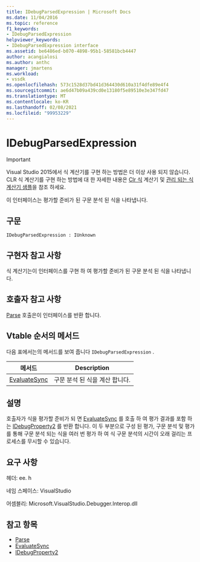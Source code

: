 ```yaml
---
title: IDebugParsedExpression | Microsoft Docs
ms.date: 11/04/2016
ms.topic: reference
f1_keywords:
- IDebugParsedExpression
helpviewer_keywords:
- IDebugParsedExpression interface
ms.assetid: be6486ed-b070-4898-95b1-58581bcb4447
author: acangialosi
ms.author: anthc
manager: jmartens
ms.workload:
- vssdk
ms.openlocfilehash: 573c1528d37bd41d364430d610a31f4dfe89e4f4
ms.sourcegitcommit: ae6d47b09a439cd0e13180f5e89510e3e347fd47
ms.translationtype: MT
ms.contentlocale: ko-KR
ms.lasthandoff: 02/08/2021
ms.locfileid: "99953229"
---
```

# <a name="idebugparsedexpression"></a>IDebugParsedExpression
> [!IMPORTANT]
> Visual Studio 2015에서 식 계산기를 구현 하는 방법은 더 이상 사용 되지 않습니다. CLR 식 계산기를 구현 하는 방법에 대 한 자세한 내용은 [Clr 식](https://github.com/Microsoft/ConcordExtensibilitySamples/wiki/CLR-Expression-Evaluators) 계산기 및 [관리 되는 식 계산기 샘플](https://github.com/Microsoft/ConcordExtensibilitySamples/wiki/Managed-Expression-Evaluator-Sample)을 참조 하세요.

 이 인터페이스는 평가할 준비가 된 구문 분석 된 식을 나타냅니다.

## <a name="syntax"></a>구문

```
IDebugParsedExpression : IUnknown
```

## <a name="notes-for-implementers"></a>구현자 참고 사항
 식 계산기는이 인터페이스를 구현 하 여 평가할 준비가 된 구문 분석 된 식을 나타냅니다.

## <a name="notes-for-callers"></a>호출자 참고 사항
 [Parse](../../../extensibility/debugger/reference/idebugexpressionevaluator-parse.md) 호출은이 인터페이스를 반환 합니다.

## <a name="methods-in-vtable-order"></a>Vtable 순서의 메서드
 다음 표에서는의 메서드를 보여 줍니다 `IDebugParsedExpression` .

|메서드|Description|
|------------|-----------------|
|[EvaluateSync](../../../extensibility/debugger/reference/idebugparsedexpression-evaluatesync.md)|구문 분석 된 식을 계산 합니다.|

## <a name="remarks"></a>설명
 호출자가 식을 평가할 준비가 되 면 [EvaluateSync](../../../extensibility/debugger/reference/idebugparsedexpression-evaluatesync.md) 를 호출 하 여 평가 결과를 포함 하는 [IDebugProperty2](../../../extensibility/debugger/reference/idebugproperty2.md) 를 반환 합니다. 이 두 부분으로 구성 된 평가, 구문 분석 및 평가를 통해 구문 분석 되는 식을 여러 번 평가 하 여 식 구문 분석의 시간이 오래 걸리는 프로세스를 무시할 수 있습니다.

## <a name="requirements"></a>요구 사항
 헤더: ee. h

 네임 스페이스: VisualStudio

 어셈블리: Microsoft.VisualStudio.Debugger.Interop.dll

## <a name="see-also"></a>참고 항목
- [Parse](../../../extensibility/debugger/reference/idebugexpressionevaluator-parse.md)
- [EvaluateSync](../../../extensibility/debugger/reference/idebugparsedexpression-evaluatesync.md)
- [IDebugProperty2](../../../extensibility/debugger/reference/idebugproperty2.md)
